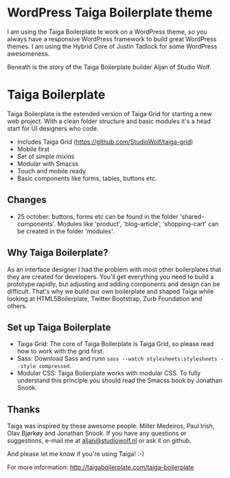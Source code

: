 WordPress Taiga Boilerplate theme
=================================

I am using the Taiga Boilerplate te work on a WordPress theme, so you always have a responsive WordPress framework to build great WordPress themes. 
I am using the Hybrid Core of Justin Tadlock for some WordPress awesomeness.

Beneath is the story of the Taiga Boilerplate builder Aljan of Studio Wolf.

Taiga Boilerplate
====================

Taiga Boilerplate is the extended version of Taiga Grid for starting a new web project. With a clean folder structure and basic modules it's a head start for UI designers who code.

* Includes Taiga Grid (https://github.com/StudioWolf/taiga-grid)
* Mobile first
* Set of simple mixins
* Modular with Smacss
* Touch and mobile ready
* Basic components like forms, tables, buttons etc.

Changes
---------------------

* 25 october: buttons, forms etc can be found in the folder 'shared-components'. Modules like 'product', 'blog-article', 'shopping-cart' can be created in the folder 'modules'.

Why Taiga Boilerplate?
---------------------

As an interface designer I had the problem with most other boilerplates that they are created for developers. You'll get everything you need to build a prototype rapidly, but adjusting and adding components and design can be difficult. That's why we build our own boilerplate and shaped Taiga while looking at HTML5Boilerplate, Twitter Bootstrap, Zurb Foundation and others.

Set up Taiga Boilerplate
---------------------

* Taiga Grid: The core of Taiga Boilerplate is Taiga Grid, so please read how to work with the grid first.
* Sass: Download Sass and runn `sass --watch stylesheets:stylesheets --style compressed`.
* Modular CSS: Taiga Boilerplate works with modular CSS. To fully understand this principle you should read the Smacss book by Jonathan Snook.

Thanks
---------------------

Taiga was inspired by these awesome people: Miller Medeiros, Paul Irish, Olav Bjørkøy and Jonathan Snook.
If you have any questions or suggestions, e-mail me at aljan@studiowolf.nl or ask it on github.

And please let me know if you're using Taiga! :-)

For more information: http://taigaboilerplate.com/taiga-boilerplate